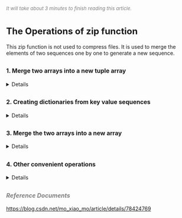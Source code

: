 
<font color=gray size=2>*It will take about 3 minutes to finish reading this article.*</font>

# **<font size=5 >The Operations of zip function</font>**
This zip function is not used to compress files. It is used to merge the elements of two sequences one by one to generate a new sequence.

## **<font size=3 >1. Merge two arrays into a new tuple array</font>**
<details>
<summary>Details</summary>
In the following code, we combine zip with map to generate a new array. Note: The number of new sequences generated by the zip function is the minimum of the original sequence.

<strong> Example Code </strong>
```Swift 
let a = [1, 2, 3, 4, 5]
let b = [ "a" ,  "b" ,  "c"]
let c = zip(a, b).map{ $0 }
print(c)
//result: [(1, "a"), (2, "b"), (3, "c")]
```
Since the whole operation will stop after a short sequence ends in the zip process, we can also use one-way intervals here. The running results of the following code are the same as those above.
```Swift 
let b = ["a", "b", "c"]
let c = zip(1..., b).map{ $0 }
print(c) 
//result: [(1, "a"), (2, "b"), (3, "c")]
```
</details>


## **<font size=3 >2. Creating dictionaries from key value sequences</font>**
<details>
<summary>Details</summary>

The following code combines the two arrays into a dictionary.
```Swift 
let names = ["Apple", "Pear"]
let prices = [7, 6]
let dict =  Dictionary(uniqueKeysWithValues:zip(names, prices))
print(dict)
//result: ["Apple": 7, "Pear": 6]
```
Zip and shorthand + can be used to solve the problem of duplicate keys. For example, the array is converted into a dictionary. The dictionary key is the value of the array element, and the dictionary value is the number of occurrences of the element.
```Swift 
let array = [ "Apple",  "Pear",  "Pear",  "Orange"]
let dic = Dictionary(zip(array, repeatElement(1, count: array.count)), uniquingKeysWith: +)
print (dic)
//result: ["Pear": 2, "Apple": 1, "Orange": 1]
```
</details>

## **<font size=3 >3. Merge the two arrays into a new array</font>**
<details>
<summary>Details</summary>

We know that the flatMap function can also open arrays (two-dimensional arrays, N-dimensional arrays) containing arrays into a new array, but the order of elements in the new array is one after another according to the original array order.With zip, two array elements can be inserted at intervals. The following code compares the two methods.
```Swift 
let a = ["a", "b", "c", "d"]
let b = ["A", "B", "C", "D"]

let c = [a, b].flatMap({ $0 })
print ("c：\(c)" )

let d = zip(a, b).flatMap({[$0, $1]})
print ("d：\(d)" )
//result:
//c：["a", "b", "c", "d", "A", "B", "C", "D"]
d：["a", "A", "b", "B", "c", "C", "d", "D"]
```
</details>

## **<font size=3 >4. Other convenient operations</font>**
<details>
<summary>Details</summary>

4.1 Generate the corresponding button array according to the String array.

```Swift
let titles = [ "Button 1" ,  "Button 2" ,  "Button 3" ]
let buttons = zip(0..., titles).map { (i, title) ->  UIButton  in
     let button =  UIButton (type: .system)
     button.setTitle(title,  for :.normal)
     button.tag = i
     return button
}
```
4.2 Set the buttons in the button array to the colors in the corresponding color array
```Swift
zip(self.buttons,  self.colors).forEach { (button, color)  in
     button.backgroundColor = color
}
//or
zip(self.buttons,  self.colors).forEach {
     $0.0.backgroundColor = $0.1
}
```
</details>

## **<font color=gray size=3 >*Reference Documents*</font>**
<https://blog.csdn.net/mo_xiao_mo/article/details/78424769>
 